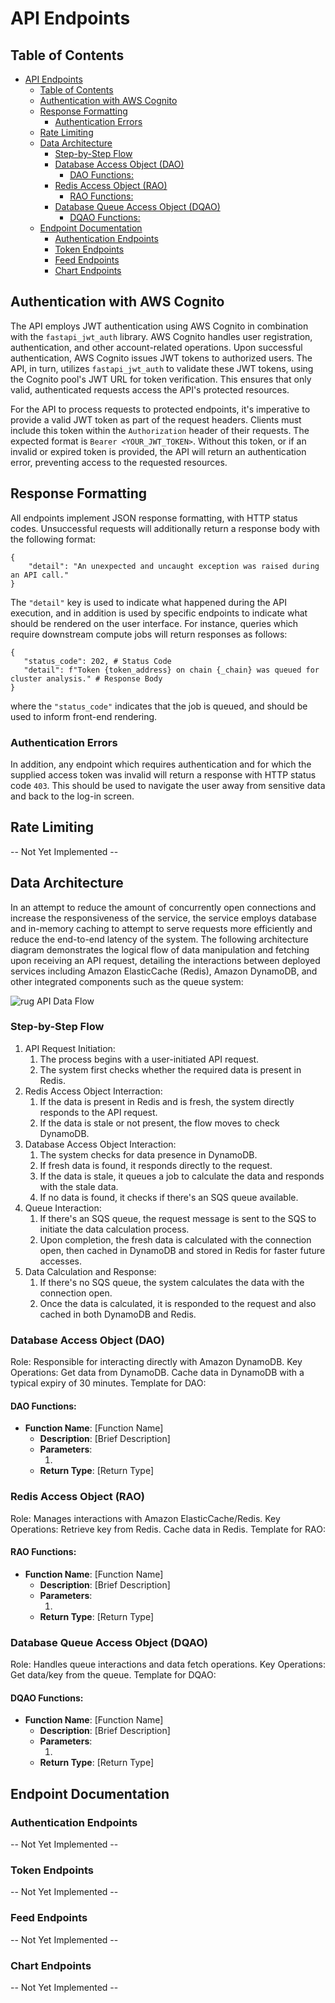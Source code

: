 # API Endpoints

## Table of Contents

- [API Endpoints](#api-endpoints)
  - [Table of Contents](#table-of-contents)
  - [Authentication with AWS Cognito](#authentication-with-aws-cognito)
  - [Response Formatting](#response-formatting)
    - [Authentication Errors](#authentication-errors)
  - [Rate Limiting](#rate-limiting)
  - [Data Architecture](#data-architecture)
    - [Step-by-Step Flow](#step-by-step-flow)
    - [Database Access Object (DAO)](#database-access-object-dao)
      - [DAO Functions:](#dao-functions)
    - [Redis Access Object (RAO)](#redis-access-object-rao)
      - [RAO Functions:](#rao-functions)
    - [Database Queue Access Object (DQAO)](#database-queue-access-object-dqao)
      - [DQAO Functions:](#dqao-functions)
  - [Endpoint Documentation](#endpoint-documentation)
    - [Authentication Endpoints](#authentication-endpoints)
    - [Token Endpoints](#token-endpoints)
    - [Feed Endpoints](#feed-endpoints)
    - [Chart Endpoints](#chart-endpoints)

## Authentication with AWS Cognito

The API employs JWT authentication using AWS Cognito in combination with the `fastapi_jwt_auth` library. AWS Cognito handles user registration, authentication, and other account-related operations. Upon successful authentication, AWS Cognito issues JWT tokens to authorized users. The API, in turn, utilizes `fastapi_jwt_auth` to validate these JWT tokens, using the Cognito pool's JWT URL for token verification. This ensures that only valid, authenticated requests access the API's protected resources.

For the API to process requests to protected endpoints, it's imperative to provide a valid JWT token as part of the request headers. Clients must include this token within the `Authorization` header of their requests. The expected format is `Bearer <YOUR_JWT_TOKEN>`. Without this token, or if an invalid or expired token is provided, the API will return an authentication error, preventing access to the requested resources.

## Response Formatting

All endpoints implement JSON response formatting, with HTTP status codes. Unsuccessful requests will additionally return a response body with the following format:

```
{
    "detail": "An unexpected and uncaught exception was raised during an API call."
}
```

The `"detail"` key is used to indicate what happened during the API execution, and in addition is used by specific endpoints to indicate what should be rendered on the user interface. For instance, queries which require downstream compute jobs will return responses as follows:

```
{
   "status_code": 202, # Status Code
   "detail": f"Token {token_address} on chain {_chain} was queued for cluster analysis." # Response Body
}
```

where the `"status_code"` indicates that the job is queued, and should be used to inform front-end rendering.

### Authentication Errors

In addition, any endpoint which requires authentication and for which the supplied access token was invalid will return a response with HTTP status code `403`. This should be used to navigate the user away from sensitive data and back to the log-in screen.

## Rate Limiting

-- Not Yet Implemented --

## Data Architecture

In an attempt to reduce the amount of concurrently open connections and increase the responsiveness of the service, the service employs database and in-memory caching to attempt to serve requests more efficiently and reduce the end-to-end latency of the system. The following architecture diagram demonstrates the logical flow of data manipulation and fetching upon receiving an API request, detailing the interactions between deployed services including Amazon ElasticCache (Redis), Amazon DynamoDB, and other integrated components such as the queue system:

![rug API Data Flow ](https://github.com/diffusion-io/rug-api/blob/main/images/rug-api-data.png)

### Step-by-Step Flow

1. API Request Initiation:
   1. The process begins with a user-initiated API request.
   2. The system first checks whether the required data is present in Redis.
2. Redis Access Object Interraction:
   1. If the data is present in Redis and is fresh, the system directly responds to the API request.
   2. If the data is stale or not present, the flow moves to check DynamoDB.
3. Database Access Object Interaction:
   1. The system checks for data presence in DynamoDB.
   2. If fresh data is found, it responds directly to the request.
   3. If the data is stale, it queues a job to calculate the data and responds with the stale data.
   4. If no data is found, it checks if there's an SQS queue available.
4. Queue Interaction:
   1. If there's an SQS queue, the request message is sent to the SQS to initiate the data calculation process.
   2. Upon completion, the fresh data is calculated with the connection open, then cached in DynamoDB and stored in Redis for faster future accesses.
5. Data Calculation and Response:
   1. If there's no SQS queue, the system calculates the data with the connection open.
   2. Once the data is calculated, it is responded to the request and also cached in both DynamoDB and Redis.

### Database Access Object (DAO)
Role: Responsible for interacting directly with Amazon DynamoDB.
Key Operations:
Get data from DynamoDB.
Cache data in DynamoDB with a typical expiry of 30 minutes.
Template for DAO:

#### DAO Functions:

- **Function Name**: [Function Name]
    - **Description**: [Brief Description]
    - **Parameters**:
        1. [Parameter Name]: [Description]
    - **Return Type**: [Return Type]
  
### Redis Access Object (RAO)
Role: Manages interactions with Amazon ElasticCache/Redis.
Key Operations:
Retrieve key from Redis.
Cache data in Redis.
Template for RAO:

#### RAO Functions:

- **Function Name**: [Function Name]
    - **Description**: [Brief Description]
    - **Parameters**:
        1. [Parameter Name]: [Description]
    - **Return Type**: [Return Type]

### Database Queue Access Object (DQAO)
Role: Handles queue interactions and data fetch operations.
Key Operations:
Get data/key from the queue.
Template for DQAO:

#### DQAO Functions:

- **Function Name**: [Function Name]
    - **Description**: [Brief Description]
    - **Parameters**:
        1. [Parameter Name]: [Description]
    - **Return Type**: [Return Type]

## Endpoint Documentation

### Authentication Endpoints

-- Not Yet Implemented --

### Token Endpoints

-- Not Yet Implemented --

### Feed Endpoints

-- Not Yet Implemented --

### Chart Endpoints

-- Not Yet Implemented --
